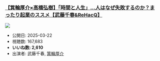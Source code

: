 ### [【箕輪厚介×高橋弘樹】「時間と人生」…人はなぜ失敗するのか？まったり起業のススメ【武藤千春&ReHacQ】](https://www.youtube.com/watch?v=abnGVAuM5e4)
[![](https://img.youtube.com/vi/abnGVAuM5e4/sddefault.jpg)](https://www.youtube.com/watch?v=abnGVAuM5e4)
-   公開日: 2025-03-22
-   視聴数: 167,683
-   **いいね数: 2,610**
-   出演者: 武藤千春, [箕輪厚介](/rehacq_fan/people/箕輪厚介 "wikilink")
